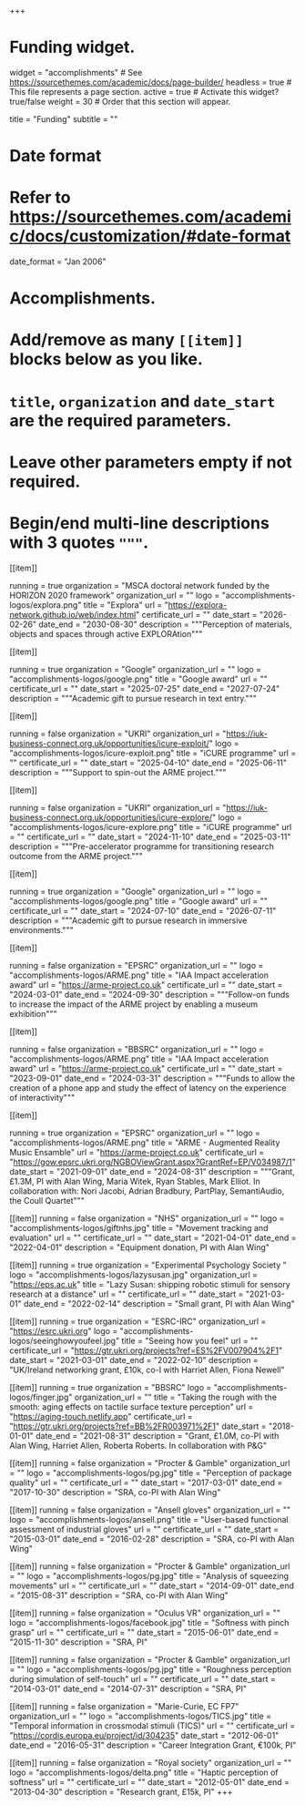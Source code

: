+++
# Funding widget.
widget = "accomplishments"  # See https://sourcethemes.com/academic/docs/page-builder/
headless = true  # This file represents a page section.
active = true  # Activate this widget? true/false
weight = 30  # Order that this section will appear.

title = "Funding"
subtitle = ""

# Date format
#   Refer to https://sourcethemes.com/academic/docs/customization/#date-format
date_format = "Jan 2006"

# Accomplishments.
#   Add/remove as many `[[item]]` blocks below as you like.
#   `title`, `organization` and `date_start` are the required parameters.
#   Leave other parameters empty if not required.
#   Begin/end multi-line descriptions with 3 quotes `"""`.






[[item]]

running = true
organization = "MSCA doctoral network funded by the HORIZON 2020 framework"
organization_url = ""
logo = "accomplishments-logos/explora.png"
title = "Explora"
url = "https://explora-network.github.io/web/index.html"
certificate_url = ""
date_start = "2026-02-26"
date_end = "2030-08-30"
description = """Perception of materials, objects and spaces through active EXPLORAtion"""


[[item]]

running = true
organization = "Google"
organization_url = ""
logo = "accomplishments-logos/google.png"
title = "Google award"
url = ""
certificate_url = ""
date_start = "2025-07-25"
date_end = "2027-07-24"
description = """Academic gift to pursue research in text entry."""


[[item]]

running = false
organization = "UKRI"
organization_url = "https://iuk-business-connect.org.uk/opportunities/icure-exploit/"
logo = "accomplishments-logos/icure-exploit.png"
title = "iCURE programme"
url = ""
certificate_url = ""
date_start = "2025-04-10"
date_end = "2025-06-11"
description = """Support to spin-out the ARME project."""




[[item]]

running = false
organization = "UKRI"
organization_url = "https://iuk-business-connect.org.uk/opportunities/icure-explore/"
logo = "accomplishments-logos/icure-explore.png"
title = "iCURE programme"
url = ""
certificate_url = ""
date_start = "2024-11-10"
date_end = "2025-03-11"
description = """Pre-accelerator programme for transitioning research outcome from the ARME project."""




[[item]]

running = true
organization = "Google"
organization_url = ""
logo = "accomplishments-logos/google.png"
title = "Google award"
url = ""
certificate_url = ""
date_start = "2024-07-10"
date_end = "2026-07-11"
description = """Academic gift to pursue research in immersive environments."""


[[item]]

running = false
organization = "EPSRC"
organization_url = ""
logo = "accomplishments-logos/ARME.png"
title = "IAA Impact acceleration award"
url = "https://arme-project.co.uk"
certificate_url = ""
date_start = "2024-03-01"
date_end = "2024-09-30"
description = """Follow-on funds to increase the impact of the ARME project by enabling a museum exhibition"""


[[item]]

running = false
organization = "BBSRC"
organization_url = ""
logo = "accomplishments-logos/ARME.png"
title = "IAA  Impact acceleration award"
url = "https://arme-project.co.uk"
certificate_url = ""
date_start = "2023-09-01"
date_end = "2024-03-31"
description = """Funds to allow the creation of a phone app and study the effect of latency on the experience of interactivity"""


[[item]]

running = true
organization = "EPSRC"
organization_url = ""
logo = "accomplishments-logos/ARME.png"
title = "ARME - Augmented Reality Music Ensamble"
url = "https://arme-project.co.uk"
certificate_url = "https://gow.epsrc.ukri.org/NGBOViewGrant.aspx?GrantRef=EP/V034987/1"
date_start = "2021-09-01"
date_end = "2024-08-31"
description = """Grant, £1.3M, PI with Alan Wing, Maria Witek, Ryan Stables, Mark Elliot. In collaboration with: Nori Jacobi, Adrian Bradbury, PartPlay, SemantiAudio, the Coull Quartet"""



[[item]]
running = false
organization = "NHS"
organization_url = ""
logo = "accomplishments-logos/giftnhs.jpg"
title = "Movement tracking and evaluation"
url = ""
certificate_url = ""
date_start = "2021-04-01"
date_end = "2022-04-01"
description = "Equipment donation, PI with Alan Wing"

[[item]]
running = true
organization = "Experimental Psychology Society "
logo = "accomplishments-logos/lazysusan.jpg"
organization_url = "https://eps.ac.uk"
title = "Lazy Susan: shipping robotic stimuli for sensory research at a distance"
url = ""
certificate_url = ""
date_start = "2021-03-01"
date_end = "2022-02-14"
description = "Small grant, PI with Alan Wing"




[[item]]
running = true
organization = "ESRC-IRC"
organization_url = "https://esrc.ukri.org"
logo = "accomplishments-logos/seeinghowyoufeel.jpg"
title = "Seeing how you feel"
url = ""
certificate_url = "https://gtr.ukri.org/projects?ref=ES%2FV007904%2F1"
date_start = "2021-03-01"
date_end = "2022-02-10"
description = "UK/Ireland networking grant, £10k, co-I with Harriet Allen, Fiona Newell"


[[item]]
running = true
organization = "BBSRC"
logo = "accomplishments-logos/finger.jpg"
organization_url = ""
title = "Taking the rough with the smooth: aging effects on tactile surface texture perception"
url = "https://aging-touch.netlify.app"
certificate_url = "https://gtr.ukri.org/projects?ref=BB%2FR003971%2F1"
date_start = "2018-01-01"
date_end = "2021-08-31"
description = "Grant, £1.0M, co-PI with Alan Wing, Harriet Allen, Roberta Roberts. In collaboration with P&G"



[[item]]
running = false
organization = "Procter & Gamble"
organization_url = ""
logo = "accomplishments-logos/pg.jpg"
title = "Perception of package quality"
url = ""
certificate_url = ""
date_start = "2017-03-01"
date_end = "2017-10-30"
description = "SRA, co-PI with Alan Wing"



[[item]]
running = false
organization = "Ansell gloves"
organization_url = ""
logo = "accomplishments-logos/ansell.png"
title = "User-based functional assessment of industrial gloves"
url = ""
certificate_url = ""
date_start = "2015-03-01"
date_end = "2016-02-28"
description = "SRA, co-PI with Alan Wing"



[[item]]
running = false
organization = "Procter & Gamble"
organization_url = ""
logo = "accomplishments-logos/pg.jpg"
title = "Analysis of squeezing movements"
url = ""
certificate_url = ""
date_start = "2014-09-01"
date_end = "2015-08-31"
description = "SRA, co-PI with Alan Wing"


[[item]]
running = false
organization = "Oculus VR"
organization_url = ""
logo = "accomplishments-logos/facebook.jpg"
title = "Softness with pinch grasp"
url = ""
certificate_url = ""
date_start = "2015-06-01"
date_end = "2015-11-30"
description = "SRA, PI"

[[item]]
running = false
organization = "Procter & Gamble"
organization_url = ""
logo = "accomplishments-logos/pg.jpg"
title = "Roughness perception during simulation of self-touch"
url = ""
certificate_url = ""
date_start = "2014-03-01"
date_end = "2014-07-31"
description = "SRA, PI"


[[item]]
running = false
organization = "Marie-Curie, EC FP7"
organization_url = ""
logo = "accomplishments-logos/TICS.jpg"
title = "Temporal information in crossmodal stimuli (TICS)"
url = ""
certificate_url = "https://cordis.europa.eu/project/id/304235"
date_start = "2012-06-01"
date_end = "2016-05-31"
description = "Career Integration Grant, €100k, PI"



[[item]]
running = false
organization = "Royal society"
organization_url = ""
logo = "accomplishments-logos/delta.png"
title = "Haptic perception of softness"
url = ""
certificate_url = ""
date_start = "2012-05-01"
date_end = "2013-04-30"
description = "Research grant, £15k, PI"
+++
